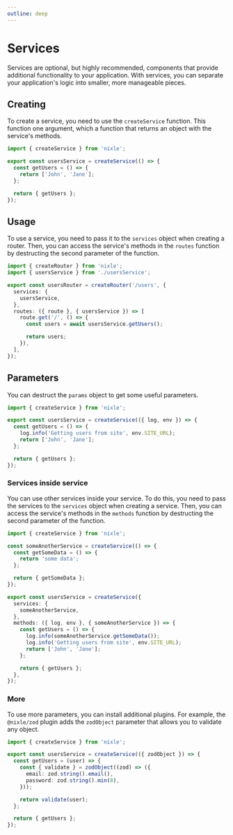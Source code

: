 ```yaml
---
outline: deep
---
```


# Services

Services are optional, but highly recommended, components that provide additional functionality to your application. With services, you can separate your application's logic into smaller, more manageable pieces.

## Creating

To create a service, you need to use the `createService` function. This function one argument, which a function that returns an object with the service's methods.

```ts
import { createService } from 'nixle';

export const usersService = createService(() => {
  const getUsers = () => {
    return ['John', 'Jane'];
  };

  return { getUsers };
});
```

## Usage

To use a service, you need to pass it to the `services` object when creating a router. Then, you can access the service's methods in the `routes` function by destructing the second parameter of the function.

```ts
import { createRouter } from 'nixle';
import { usersService } from './usersService';

export const usersRouter = createRouter('/users', {
  services: {
    usersService,
  },
  routes: ({ route }, { usersService }) => [
    route.get('/', () => {
      const users = await usersService.getUsers();

      return users;
    }),
  ],
});
```

## Parameters

You can destruct the `params` object to get some useful parameters.

```ts
import { createService } from 'nixle';

export const usersService = createService(({ log, env }) => {
  const getUsers = () => {
    log.info('Getting users from site', env.SITE_URL);
    return ['John', 'Jane'];
  };

  return { getUsers };
});
```

### Services inside service

You can use other services inside your service. To do this, you need to pass the services to the `services` object when creating a service. Then, you can access the service's methods in the `methods` function by destructing the second parameter of the function.

```ts
import { createService } from 'nixle';

const someAnotherService = createService(() => {
  const getSomeData = () => {
    return 'some data';
  };

  return { getSomeData };
});

export const usersService = createService({
  services: {
    someAnotherService,
  },
  methods: ({ log, env }, { someAnotherService }) => {
    const getUsers = () => {
      log.info(someAnotherService.getSomeData());
      log.info('Getting users from site', env.SITE_URL);
      return ['John', 'Jane'];
    };

    return { getUsers };
  },
});
```

### More

To use more parameters, you can install additional plugins. For example, the `@nixle/zod` plugin adds the `zodObject` parameter that allows you to validate any object.

```ts
import { createService } from 'nixle';

export const usersService = createService(({ zodObject }) => {
  const getUsers = (user) => {
    const { validate } = zodObject((zod) => ({
      email: zod.string().email(),
      password: zod.string().min(8),
    }));

    return validate(user);
  };

  return { getUsers };
});
```
